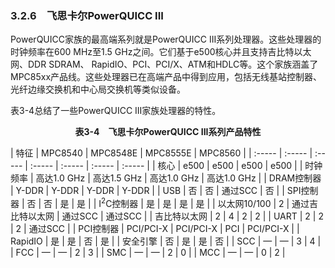 ### 3.2.6　飞思卡尔PowerQUICC III

PowerQUICC家族的最高端系列就是PowerQUICC III系列处理器。这些处理器的时钟频率在600 MHz至1.5 GHz之间。它们基于e500核心并且支持吉比特以太网、DDR SDRAM、 RapidIO、PCI、PCI/X、ATM和HDLC等。这个家族涵盖了MPC85xx产品线。这些处理器已在高端产品中得到应用，包括无线基站控制器、光纤边缘交换机和中心局交换机等类似设备。

表3-4总结了一些PowerQUICC III家族处理器的特性。

<center class="my_markdown"><b class="my_markdown">表3-4　飞思卡尔PowerQUICC III系列产品特性</b></center>

| 特征 | MPC8540 | MPC8548E | MPC8555E | MPC8560 |
| :-----  | :-----  | :-----  | :-----  | :-----  | :-----  | :-----  |
| 核心 | e500 | e500 | e500 | e500 |
| 时钟频率 | 高达1.0 GHz | 高达1.5 GHz | 高达1.0 GHz | 高达1.0 GHz |
| DRAM控制器 | Y-DDR | Y-DDR | Y-DDR | Y-DDR |
| USB | 否 | 否 | 通过SCC | 否 |
| SPI控制器 | 否 | 否 | 是 | 是 |
| I<sup class="my_markdown">2</sup>C控制器 | 是 | 是 | 是 | 是 |
| 以太网10/100 | 2 | 通过吉比特以太网 | 通过SCC | 通过SCC |
| 吉比特以太网 | 2 | 4 | 2 | 2 |
| UART | 2 | 2 | 2 | 通过SCC |
| PCI控制器 | PCI/PCI-X | PCI/PCI-X | PCI | PCI/PCI-X |
| RapidIO | 是 | 是 | 否 | 是 |
| 安全引擎 | 否 | 是 | 是 | 否 |
| SCC | — | — | 3 | 4 |
| FCC | — | — | 2 | 3 |
| SMC | — | — | 2 | 0 |
| MCC | — | — | 0 | 2 |

